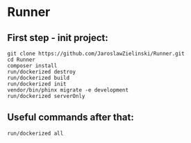 # Runner

## First step - init project:
```ssh
git clone https://github.com/JaroslawZielinski/Runner.git
cd Runner
composer install
run/dockerized destroy
run/dockerized build
run/dockerized init
vendor/bin/phinx migrate -e development
run/dockerized serverOnly
```
## Useful commands after that:
```ssh
run/dockerized all
```